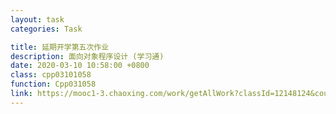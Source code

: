 ```yaml
---
layout: task
categories: Task

title: 延期开学第五次作业
description: 面向对象程序设计 (学习通)
date: 2020-03-10 10:58:00 +0800
class: cpp03101058
function: Cpp031058
link: https://mooc1-3.chaoxing.com/work/getAllWork?classId=12148124&courseId=206084759&isdisplaytable=2&mooc=1&ut=s&enc=6054df4acb9c431d0f6c367fa6f3946a&cpi=95357415&openc=dedc1dcb7a89e9c19e9eb54c26f118af
---
```



